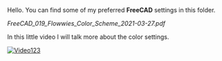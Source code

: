 Hello.
You can find some of my preferred **FreeCAD** settings in this folder.

_FreeCAD_019_Flowwies_Color_Scheme_2021-03-27.pdf_

In this little video I will talk more about the color settings.

[![Video123](https://img.youtube.com/vi/DnWe50PH_GQ/0.jpg)](https://www.youtube.com/watch?v=DnWe50PH_GQ)
